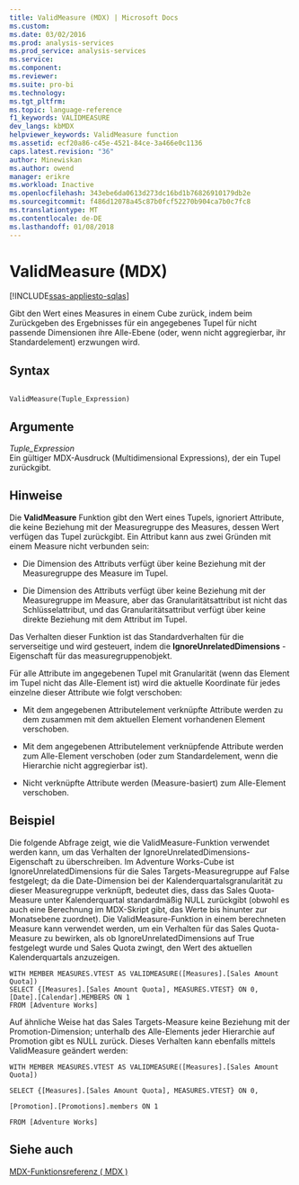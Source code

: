 ```yaml
---
title: ValidMeasure (MDX) | Microsoft Docs
ms.custom: 
ms.date: 03/02/2016
ms.prod: analysis-services
ms.prod_service: analysis-services
ms.service: 
ms.component: 
ms.reviewer: 
ms.suite: pro-bi
ms.technology: 
ms.tgt_pltfrm: 
ms.topic: language-reference
f1_keywords: VALIDMEASURE
dev_langs: kbMDX
helpviewer_keywords: ValidMeasure function
ms.assetid: ecf20a86-c45e-4521-84ce-3a466e0c1136
caps.latest.revision: "36"
author: Minewiskan
ms.author: owend
manager: erikre
ms.workload: Inactive
ms.openlocfilehash: 343ebe6da0613d273dc16bd1b76826910179db2e
ms.sourcegitcommit: f486d12078a45c87b0fcf52270b904ca7b0c7fc8
ms.translationtype: MT
ms.contentlocale: de-DE
ms.lasthandoff: 01/08/2018
---
```

# <a name="validmeasure-mdx"></a>ValidMeasure (MDX)
[!INCLUDE[ssas-appliesto-sqlas](../includes/ssas-appliesto-sqlas.md)]

  Gibt den Wert eines Measures in einem Cube zurück, indem beim Zurückgeben des Ergebnisses für ein angegebenes Tupel für nicht passende Dimensionen ihre Alle-Ebene (oder, wenn nicht aggregierbar, ihr Standardelement) erzwungen wird.  
  
## <a name="syntax"></a>Syntax  
  
```  
  
ValidMeasure(Tuple_Expression)   
```  
  
## <a name="arguments"></a>Argumente  
 *Tuple_Expression*  
 Ein gültiger MDX-Ausdruck (Multidimensional Expressions), der ein Tupel zurückgibt.  
  
## <a name="remarks"></a>Hinweise  
 Die **ValidMeasure** Funktion gibt den Wert eines Tupels, ignoriert Attribute, die keine Beziehung mit der Measuregruppe des Measures, dessen Wert verfügen das Tupel zurückgibt. Ein Attribut kann aus zwei Gründen mit einem Measure nicht verbunden sein:  
  
-   Die Dimension des Attributs verfügt über keine Beziehung mit der Measuregruppe des Measure im Tupel.  
  
-   Die Dimension des Attributs verfügt über keine Beziehung mit der Measuregruppe im Measure, aber das Granularitätsattribut ist nicht das Schlüsselattribut, und das Granularitätsattribut verfügt über keine direkte Beziehung mit dem Attribut im Tupel.  
  
 Das Verhalten dieser Funktion ist das Standardverhalten für die serverseitige und wird gesteuert, indem die **IgnoreUnrelatedDimensions** -Eigenschaft für das measuregruppenobjekt.  
  
 Für alle Attribute im angegebenen Tupel mit Granularität (wenn das Element im Tupel nicht das Alle-Element ist) wird die aktuelle Koordinate für jedes einzelne dieser Attribute wie folgt verschoben:  
  
-   Mit dem angegebenen Attributelement verknüpfte Attribute werden zu dem zusammen mit dem aktuellen Element vorhandenen Element verschoben.  
  
-   Mit dem angegebenen Attributelement verknüpfende Attribute werden zum Alle-Element verschoben (oder zum Standardelement, wenn die Hierarchie nicht aggregierbar ist).  
  
-   Nicht verknüpfte Attribute werden (Measure-basiert) zum Alle-Element verschoben.  
  
## <a name="example"></a>Beispiel  
 Die folgende Abfrage zeigt, wie die ValidMeasure-Funktion verwendet werden kann, um das Verhalten der IgnoreUnrelatedDimensions-Eigenschaft zu überschreiben. Im Adventure Works-Cube ist IgnoreUnrelatedDimensions für die Sales Targets-Measuregruppe auf False festgelegt; da die Date-Dimension bei der Kalenderquartalsgranularität zu dieser Measuregruppe verknüpft, bedeutet dies, dass das Sales Quota-Measure unter Kalenderquartal standardmäßig NULL zurückgibt (obwohl es auch eine Berechnung im MDX-Skript gibt, das Werte bis hinunter zur Monatsebene zuordnet). Die ValidMeasure-Funktion in einem berechneten Measure kann verwendet werden, um ein Verhalten für das Sales Quota-Measure zu bewirken, als ob IgnoreUnrelatedDimensions auf True festgelegt wurde und Sales Quota zwingt, den Wert des aktuellen Kalenderquartals anzuzeigen.  
  
```  
WITH MEMBER MEASURES.VTEST AS VALIDMEASURE([Measures].[Sales Amount Quota])  
SELECT {[Measures].[Sales Amount Quota], MEASURES.VTEST} ON 0,  
[Date].[Calendar].MEMBERS ON 1  
FROM [Adventure Works]  
```  
  
 Auf ähnliche Weise hat das Sales Targets-Measure keine Beziehung mit der Promotion-Dimension; unterhalb des Alle-Elements jeder Hierarchie auf Promotion gibt es NULL zurück. Dieses Verhalten kann ebenfalls mittels ValidMeasure geändert werden:  
  
 `WITH MEMBER MEASURES.VTEST AS VALIDMEASURE([Measures].[Sales Amount Quota])`  
  
 `SELECT {[Measures].[Sales Amount Quota], MEASURES.VTEST} ON 0,`  
  
 `[Promotion].[Promotions].members ON 1`  
  
 `FROM [Adventure Works]`  
  
## <a name="see-also"></a>Siehe auch  
 [MDX-Funktionsreferenz &#40; MDX &#41;](../mdx/mdx-function-reference-mdx.md)  
  
  
